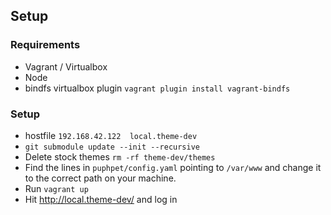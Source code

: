 ## Setup

### Requirements
 - Vagrant / Virtualbox
 - Node
 - bindfs virtualbox plugin `vagrant plugin install vagrant-bindfs`


 ### Setup
  - hostfile `192.168.42.122  local.theme-dev`
  - `git submodule update --init --recursive`
  - Delete stock themes `rm -rf theme-dev/themes`
  - Find the lines in `puphpet/config.yaml` pointing to `/var/www` and change it to the correct path on your machine.
  - Run `vagrant up`
  - Hit http://local.theme-dev/ and log in
